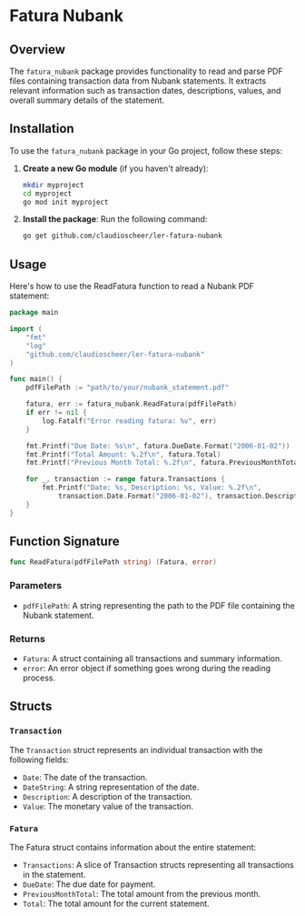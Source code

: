 # Fatura Nubank

## Overview

The `fatura_nubank` package provides functionality to read and parse PDF files containing transaction data from Nubank statements. It extracts relevant information such as transaction dates, descriptions, values, and overall summary details of the statement.

## Installation

To use the `fatura_nubank` package in your Go project, follow these steps:

1. **Create a new Go module** (if you haven't already):

   ```bash
   mkdir myproject
   cd myproject
   go mod init myproject
   ```

2. **Install the package**: Run the following command:

   ```bash
   go get github.com/claudioscheer/ler-fatura-nubank
   ```

## Usage

Here's how to use the ReadFatura function to read a Nubank PDF statement:

```go
package main

import (
    "fmt"
    "log"
    "github.com/claudioscheer/ler-fatura-nubank"
)

func main() {
    pdfFilePath := "path/to/your/nubank_statement.pdf"

    fatura, err := fatura_nubank.ReadFatura(pdfFilePath)
    if err != nil {
    	log.Fatalf("Error reading fatura: %v", err)
    }

    fmt.Printf("Due Date: %s\n", fatura.DueDate.Format("2006-01-02"))
    fmt.Printf("Total Amount: %.2f\n", fatura.Total)
    fmt.Printf("Previous Month Total: %.2f\n", fatura.PreviousMonthTotal)

    for _, transaction := range fatura.Transactions {
    	fmt.Printf("Date: %s, Description: %s, Value: %.2f\n",
    		transaction.Date.Format("2006-01-02"), transaction.Description, transaction.Value)
    }
}
```

## Function Signature

```go
func ReadFatura(pdfFilePath string) (Fatura, error)
```

### Parameters

- `pdfFilePath`: A string representing the path to the PDF file containing the Nubank statement.

### Returns

- `Fatura`: A struct containing all transactions and summary information.
- `error`: An error object if something goes wrong during the reading process.

## Structs

### `Transaction`

The `Transaction` struct represents an individual transaction with the following fields:

- `Date`: The date of the transaction.
- `DateString`: A string representation of the date.
- `Description`: A description of the transaction.
- `Value`: The monetary value of the transaction.

### `Fatura`

The Fatura struct contains information about the entire statement:

- `Transactions`: A slice of Transaction structs representing all transactions in the statement.
- `DueDate`: The due date for payment.
- `PreviousMonthTotal`: The total amount from the previous month.
- `Total`: The total amount for the current statement.
